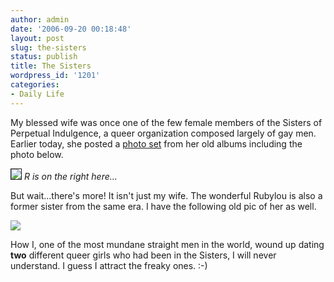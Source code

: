 ```yaml
---
author: admin
date: '2006-09-20 00:18:48'
layout: post
slug: the-sisters
status: publish
title: The Sisters
wordpress_id: '1201'
categories:
- Daily Life
---
```

My blessed wife was once one of the few female members of the Sisters of Perpetual Indulgence, a queer organization composed largely of gay men. Earlier today, she posted a <a href="http://www.flickr.com/photos/rerlin/sets/72157594291961420/">photo set</a> from her old albums including the photo below.

<a href="http://www.flickr.com/photo_zoom.gne?id=247986676&size=m"><img border="1" src="http://static.flickr.com/96/247986676_cc7564d5dd.jpg" /></a>
<em>R is on the right here...</em>

But wait...there's more! It isn't just my wife. The wonderful Rubylou is also a former sister from the same era. I have the following old pic of her as well.

<img src="http://www.zhangzhung.net/pics/rl.jpg" />

How I, one of the most mundane straight men in the world, wound up dating <strong>two</strong> different queer girls who had been in the Sisters, I will never understand. I guess I attract the freaky ones. :-)
